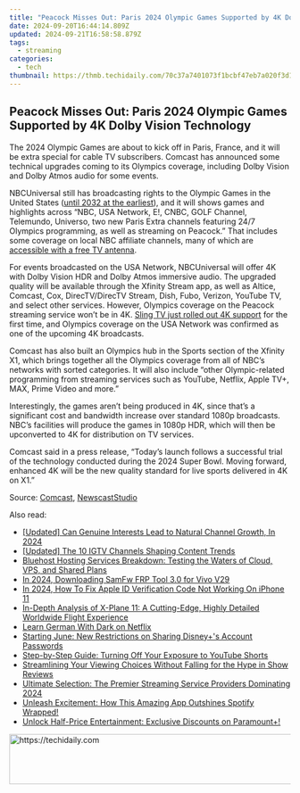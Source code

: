 ```yaml
---
title: "Peacock Misses Out: Paris 2024 Olympic Games Supported by 4K Dolby Vision Technology"
date: 2024-09-20T16:44:14.809Z
updated: 2024-09-21T16:58:58.879Z
tags:
  - streaming
categories:
  - tech
thumbnail: https://thmb.techidaily.com/70c37a7401073f1bcbf47eb7a020f3d12c21a20e9f862ecf54abef66ad7c8a53.jpg
---
```


## Peacock Misses Out: Paris 2024 Olympic Games Supported by 4K Dolby Vision Technology

The 2024 Olympic Games are about to kick off in Paris, France, and it will be extra special for cable TV subscribers. Comcast has announced some technical upgrades coming to its Olympics coverage, including Dolby Vision and Dolby Atmos audio for some events.

 NBCUniversal still has broadcasting rights to the Olympic Games in the United States ([until 2032 at the earliest](https://www.nbcsports.com/olympics/news/olympics-nbc-broadcast-rights-2032)), and it will shows games and highlights across “NBC, USA Network, E!, CNBC, GOLF Channel, Telemundo, Universo, two new Paris Extra channels featuring 24/7 Olympics programming, as well as streaming on Peacock.” That includes some coverage on local NBC affiliate channels, many of which are [accessible with a free TV antenna](https://digital-screen-recording.techidaily.com/new-in-2024-armies-united-exploring-the-ultimate-7-strategy-wars/).

 For events broadcasted on the USA Network, NBCUniversal will offer 4K with Dolby Vision HDR and Dolby Atmos immersive audio. The upgraded quality will be available through the Xfinity Stream app, as well as Altice, Comcast, Cox, DirecTV/DirecTV Stream, Dish, Fubo, Verizon, YouTube TV, and select other services. However, Olympics coverage on the Peacock streaming service won’t be in 4K. [Sling TV just rolled out 4K support](https://extra-hints.techidaily.com/2024-approved-5-key-strategies-for-impactful-titles-today/) for the first time, and Olympics coverage on the USA Network was confirmed as one of the upcoming 4K broadcasts.

 Comcast has also built an Olympics hub in the Sports section of the Xfinity X1, which brings together all the Olympics coverage from all of NBC’s networks with sorted categories. It will also include “other Olympic-related programming from streaming services such as YouTube, Netflix, Apple TV+, MAX, Prime Video and more.”

 Interestingly, the games aren’t being produced in 4K, since that’s a significant cost and bandwidth increase over standard 1080p broadcasts. NBC’s facilities will produce the games in 1080p HDR, which will then be upconverted to 4K for distribution on TV services.

 Comcast said in a press release, “Today’s launch follows a successful trial of the technology conducted during the 2024 Super Bowl. Moving forward, enhanced 4K will be the new quality standard for live sports delivered in 4K on X1.”

 Source: [Comcast](https://corporate.comcast.com/press/releases/olympic-games-viewing-experience-xfinity-customers), [NewscastStudio](https://www.newscaststudio.com/2024/07/11/nbc-expands-4k-hdr-olympics-coverage-for-paris-2024/)

<ins class="adsbygoogle"
     style="display:block"
     data-ad-format="autorelaxed"
     data-ad-client="ca-pub-7571918770474297"
     data-ad-slot="1223367746"></ins>

<ins class="adsbygoogle"
     style="display:block"
     data-ad-client="ca-pub-7571918770474297"
     data-ad-slot="8358498916"
     data-ad-format="auto"
     data-full-width-responsive="true"></ins>

<span class="atpl-alsoreadstyle">Also read:</span>
<div><ul>
<li><a href="https://facebook-video-share.techidaily.com/updated-can-genuine-interests-lead-to-natural-channel-growth-in-2024/"><u>[Updated] Can Genuine Interests Lead to Natural Channel Growth, In 2024</u></a></li>
<li><a href="https://instagram-videos.techidaily.com/updated-the-10-igtv-channels-shaping-content-trends/"><u>[Updated] The 10 IGTV Channels Shaping Content Trends</u></a></li>
<li><a href="https://hardware-reviews.techidaily.com/bluehost-hosting-services-breakdown-testing-the-waters-of-cloud-vps-and-shared-plans/"><u>Bluehost Hosting Services Breakdown: Testing the Waters of Cloud, VPS, and Shared Plans</u></a></li>
<li><a href="https://android-unlock.techidaily.com/in-2024-downloading-samfw-frp-tool-30-for-vivo-v29-by-drfone-android/"><u>In 2024, Downloading SamFw FRP Tool 3.0 for Vivo V29</u></a></li>
<li><a href="https://apple-account.techidaily.com/in-2024-how-to-fix-apple-id-verification-code-not-working-on-iphone-11-by-drfone-ios/"><u>In 2024, How To Fix Apple ID Verification Code Not Working On iPhone 11</u></a></li>
<li><a href="https://buynow-reviews.techidaily.com/in-depth-analysis-of-x-plane-11-a-cutting-edge-highly-detailed-worldwide-flight-experience/"><u>In-Depth Analysis of X-Plane 11: A Cutting-Edge, Highly Detailed Worldwide Flight Experience</u></a></li>
<li><a href="https://mondly-stories.techidaily.com/learn-german-with-dark-on-netflix/"><u>Learn German With Dark on Netflix</u></a></li>
<li><a href="https://media-tips.techidaily.com/starting-june-new-restrictions-on-sharing-disneypluss-account-passwords/"><u>Starting June: New Restrictions on Sharing Disney+'s Account Passwords</u></a></li>
<li><a href="https://media-tips.techidaily.com/step-by-step-guide-turning-off-your-exposure-to-youtube-shorts/"><u>Step-by-Step Guide: Turning Off Your Exposure to YouTube Shorts</u></a></li>
<li><a href="https://media-tips.techidaily.com/streamlining-your-viewing-choices-without-falling-for-the-hype-in-show-reviews/"><u>Streamlining Your Viewing Choices Without Falling for the Hype in Show Reviews</u></a></li>
<li><a href="https://media-tips.techidaily.com/ultimate-selection-the-premier-streaming-service-providers-dominating-2024/"><u>Ultimate Selection: The Premier Streaming Service Providers Dominating 2024</u></a></li>
<li><a href="https://media-tips.techidaily.com/unleash-excitement-how-this-amazing-app-outshines-spotify-wrapped/"><u>Unleash Excitement: How This Amazing App Outshines Spotify Wrapped!</u></a></li>
<li><a href="https://media-tips.techidaily.com/unlock-half-price-entertainment-exclusive-discounts-on-paramountplus/"><u>Unlock Half-Price Entertainment: Exclusive Discounts on Paramount+!</u></a></li>
</ul></div>

<!-- affiliate ads begin -->
<a href="https://appsumo.8odi.net/c/5597632/2094477/7443" target="_top" id="2094477">
  <img src="//a.impactradius-go.com/display-ad/7443-2094477" border="0" alt="https://techidaily.com" width="728" height="90"/>
</a>
<img height="0" width="0" src="https://appsumo.8odi.net/i/5597632/2094477/7443" style="position:absolute;visibility:hidden;" border="0" />
<!-- affiliate ads end -->

